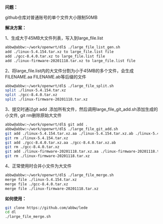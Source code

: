 **问题：**

github仓库对普通账号的单个文件大小限制50MB

**解决方案：**

1、生成大于45MB大文件列表，写入到large_file.list

```sh
abbw@abbw:~/work/openwrt/dl$ ./large_file_list_gen.sh
add ./linux-5.4.154.tar.xz to large_file.list file
add ./gcc-8.4.0.tar.xz to large_file.list file
add ./linux-firmware-20201118.tar.xz to large_file.list file
```

2、将large_file.list内的大文件分割为小于45MB的多个文件，会生成FILENAME.aa FILENAME.ab等后缀的文件

```sh
abbw@abbw:~/work/openwrt/dl$ ./large_file_split.sh
split ./linux-5.4.154.tar.xz
split ./gcc-8.4.0.tar.xz
split ./linux-firmware-20201118.tar.xz
```

3、提交时通过git add .添加所有文件，然后调用large_file_git_add.sh添加生成的小文件, git rm删除原始大文件

```sh
abbw@abbw:~/work/openwrt/dl$ git add .
abbw@abbw:~/work/openwrt/dl$ ./large_file_git_add.sh
git add ./linux-5.4.154.tar.xz.aa ./linux-5.4.154.tar.xz.ab ./linux-5.4.154.tar.xz.ac
git rm ./linux-5.4.154.tar.xz
git add ./gcc-8.4.0.tar.xz.aa ./gcc-8.4.0.tar.xz.ab
git rm ./gcc-8.4.0.tar.xz
git add ./linux-firmware-20201118.tar.xz.aa ./linux-firmware-20201118.tar.xz.ab ./linux-firmware-20201118.tar.xz.ac
git rm ./linux-firmware-20201118.tar.xz
```

4、正常使用时合并小文件为大文件

```sh
abbw@abbw:~/work/openwrt/dl$ ./large_file_merge.sh
merge file ./linux-5.4.154.tar.xz
merge file ./gcc-8.4.0.tar.xz
merge file ./linux-firmware-20201118.tar.xz
```

**如何使用：**

```sh
git clone https://github.com/abbw/lede
cd dl
./large_file_merge.sh
```
